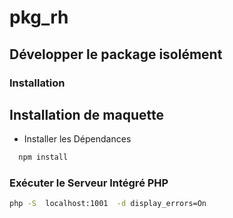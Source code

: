 # pkg_rh 

## Développer le package isolément 

### Installation 

## Installation de maquette

- Installer les Dépendances
  
```bash
  npm install
```

### Exécuter le Serveur Intégré PHP
  
```bash
php -S  localhost:1001  -d display_errors=On
```
